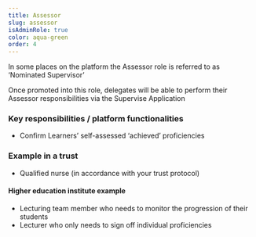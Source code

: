 ```yaml
---
title: Assessor
slug: assessor
isAdminRole: true
color: aqua-green
order: 4
---
```

In some places on the platform the Assessor role is referred to as ‘Nominated Supervisor’

Once promoted into this role, delegates will be able to perform their Assessor responsibilities via the Supervise Application​

### Key responsibilities / platform functionalities​

- Confirm Learners’ self-assessed ‘achieved’ proficiencies​

<div class="role_trust-example">

### Example in a trust​

- Qualified nurse (in accordance with your trust protocol)​

#### Higher education institute example

- Lecturing team member who needs to monitor the progression of their students  ​
- Lecturer who only needs to sign off individual proficiencies

</div>